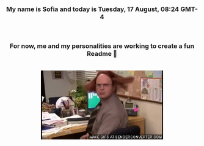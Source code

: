 


<div align="center">
<h3 >My name is Sofia and today is Tuesday, 17 August, 08:24 GMT-4</h3><br>
<h3 >For now, me and my personalities are working to create a fun Readme 👋
</h3><br>
<img src='img/dwight.gif' alt='working...'/>
</div>
